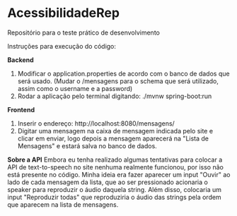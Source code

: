 # AcessibilidadeRep
Repositório para o teste prático de desenvolvimento

Instruções para execução do código:

**Backend**
1. Modificar o application.properties de acordo com o banco de dados que será usado. (Mudar o /mensagens para o schema que será utilizado, assim como o username e a password)
2. Rodar a aplicação pelo terminal digitando: ./mvnw spring-boot:run

**Frontend**
1. Inserir o endereço: http://localhost:8080/mensagens/
2. Digitar uma mensagem na caixa de mensagem indicada pelo site e clicar em enviar, logo depois a mensagem aparecerá na "Lista de Mensagens" e estará salva no banco de dados.

**Sobre a API**
Embora eu tenha realizado algumas tentativas para colocar a API de text-to-speech no site nenhuma realmente funcionou, por isso não está presente no código. Minha ideia era fazer aparecer um input "Ouvir" ao lado de cada mensagem da lista, que ao ser pressionado acionaria o speaker para reproduzir o áudio daquela string. Além disso, colocaria um input "Reproduzir todas" que reproduziria o áudio das strings pela ordem que aparecem na lista de mensagens.